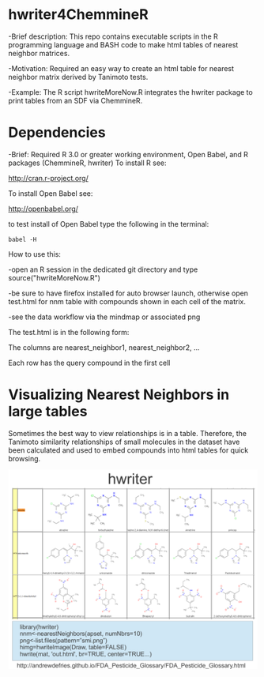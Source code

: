 hwriter4ChemmineR
=================

-Brief description: This repo contains executable scripts in the R programming language and BASH code to make html tables of nearest neighbor matrices. 

-Motivation: Required an easy way to create an html table for nearest neighbor matrix derived by Tanimoto tests. 

-Example: The R script hwriteMoreNow.R integrates the hwriter package to print tables from an SDF via ChemmineR. 


Dependencies
===
-Brief: Required R 3.0 or greater working environment, Open Babel, and R packages (ChemmineR, hwriter)
To install R see:

http://cran.r-project.org/

To install Open Babel see:

http://openbabel.org/

to test install of Open Babel type the following in the terminal:

```
babel -H
```

How to use this:

-open an R session in the dedicated git directory and type source("hwriteMoreNow.R")

-be sure to have firefox installed for auto browser launch, otherwise open test.html for nnm table with compounds shown in each cell of the matrix.

-see the data workflow via the mindmap or associated png

The test.html is in the following form: 

The columns are nearest_neighbor1,	nearest_neighbor2, ...	

Each row has the query compound in the first cell

Visualizing Nearest Neighbors in large tables
=============================================

Sometimes the best way to view relationships is in a table. Therefore, the Tanimoto similarity relationships of small molecules in the dataset have been calculated and used to embed compounds into html tables for quick browsing. 

![Nearest neighbor tables](https://github.com/andrewdefries/andrewdefries.github.io/blob/master/Images/CheminformaticsHwriter.png)
